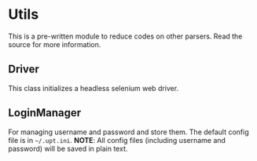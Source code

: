 # Utils

This is a pre-written module to reduce codes on other parsers.
Read the source for more information.

## Driver
This class initializes a headless selenium web driver. 

## LoginManager
For managing username and password and store them. The default config file is in `~/.upt.ini`.
**NOTE**: All config files (including username and password) will be saved in plain text.
